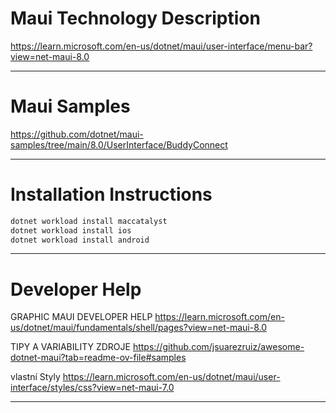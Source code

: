 ﻿
# Maui Technology Description    

https://learn.microsoft.com/en-us/dotnet/maui/user-interface/menu-bar?view=net-maui-8.0   

---    

# Maui Samples   
https://github.com/dotnet/maui-samples/tree/main/8.0/UserInterface/BuddyConnect

---    

# Installation Instructions

```bash  
dotnet workload install maccatalyst  
dotnet workload install ios   
dotnet workload install android   
``` 

---    

# Developer Help

GRAPHIC MAUI DEVELOPER HELP
https://learn.microsoft.com/en-us/dotnet/maui/fundamentals/shell/pages?view=net-maui-8.0

TIPY A VARIABILITY ZDROJE
https://github.com/jsuarezruiz/awesome-dotnet-maui?tab=readme-ov-file#samples

vlastní Styly
https://learn.microsoft.com/en-us/dotnet/maui/user-interface/styles/css?view=net-maui-7.0

---    
